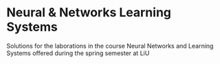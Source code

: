 # Neural & Networks Learning Systems

Solutions for the laborations in the course Neural Networks and Learning Systems offered during the spring semester at LiU


